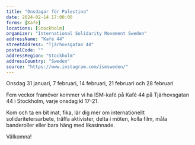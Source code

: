 ```yaml
---
title: "Onsdagar för Palestina"
date: 2024-02-14 17:00:00
forms: [Kafé]
locations: [Stockholm]
organizer: "International Solidarity Movement Sweden"
addressName: "Kafé 44"
streetAddress: "Tjärhovsgatan 44"
postalCode: ""
addressRegion: "Stockholm"
addressCountry: "Sweden"
source: "https://www.instagram.com/ismsweden/"
---
```

Onsdag 31 januari, 7 februari, 14 februari, 21 februari och 28 februari

Fem veckor framöver kommer vi ha ISM-kafé på Kafé 44 på Tjärhovsgatan 44 i Stockholm, varje onsdag kl 17-21. 

Kom och ta en bit mat, fika, lär dig mer om internationellt solidaritetersarbete, träffa aktivister, delta i möten, kolla film, måla banderoller eller bara häng med likasinnade.

Välkomna!

